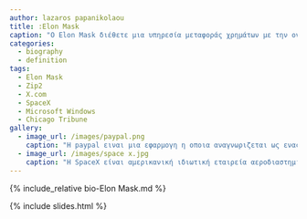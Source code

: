 ```yaml
---
author: lazaros papanikolaou
title: :Elon Mask
caption: "O Elon Mask διέθετε μια υπηρεσία μεταφοράς χρημάτων με την ονομασία PayPal."
categories:
  - biography
  - definition
tags:
  - Elon Mask
  - Zip2
  - X.com
  - SpaceX
  - Microsoft Windows
  - Chicago Tribune
gallery:
  - image_url: /images/paypal.png
    caption: "Η paypal ειναι μια εφαρμογη η οποια αναγνωριζεται ως ενας ευχρηστος τροπος διαδικτυακων συναλλαγων."
  - image_url: /images/space x.jpg
    caption: "Η SpaceX είναι αμερικανική ιδιωτική εταιρεία αεροδιαστημικής τεχνολογίας και παροχής υπηρεσιών διαστημικών μεταφορών."
---
```



{% include_relative bio-Elon Mask.md %}

{% include slides.html %}
